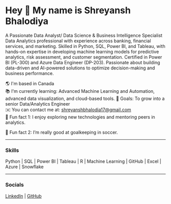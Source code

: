 # Hey 👋 My name is Shreyansh Bhalodiya

A Passionate Data Analyst/ Data Science & Business Intelligence Specialist 
Data Analytics professional with experience across banking, financial services, and marketing. Skilled in Python, SQL, Power BI, and Tableau, with hands-on expertise in developing machine learning models for predictive analytics, risk assessment, and customer segmentation. Certified in Power BI (PL-300) and Azure Data Engineer (DP-203). Passionate about building data-driven and AI-powered solutions to optimize decision-making and business performance.

🌎 I'm based in Canada  
📚 I'm currently learning:  Advanced Machine Learning and Automation, advanced data visualization, and cloud-based tools.
🎯 Goals: To grow into a senior Data/Analytics Engineer  
✉️ You can contact me at: shreyanshbhalodia17@gmail.com  
🎲 Fun fact 1: I enjoy exploring new technologies and mentoring peers in analytics. 


🎲 Fun fact 2: I’m really good at goalkeeping in soccer.
             

---

### Skills

Python | SQL | Power BI | Tableau | R | Machine Learning | GitHub | Excel | Azure | Snowflake

---

### Socials

[LinkedIn](https://linkedin.com/in/shreyanshbhalodiya) | [GitHub](https://github.com/shreyanshbhalodiya)
